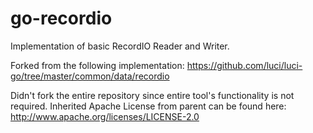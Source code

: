 # go-recordio

Implementation of basic RecordIO Reader and Writer.

Forked from the following implementation:
https://github.com/luci/luci-go/tree/master/common/data/recordio

Didn't fork the entire repository since entire tool's functionality is not
required. Inherited Apache License from parent can be found here:
http://www.apache.org/licenses/LICENSE-2.0
